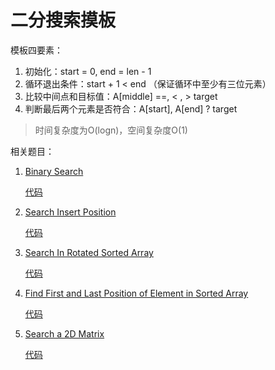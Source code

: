 # 二分搜索摸板

模板四要素：

1. 初始化：start = 0, end = len - 1
2. 循环退出条件：start + 1 < end （保证循环中至少有三位元素）
3. 比较中间点和目标值：A[middle] ==, < , > target
4. 判断最后两个元素是否符合：A[start], A[end] ? target

>  时间复杂度为O(logn)，空间复杂度O(1)

相关题目：

1. [Binary Search](https://leetcode.com/problems/binary-search/)

   [代码](searchTargetIndex.go)

2. [Search Insert Position](https://leetcode.com/problems/search-insert-position/)

   [代码](searchInsertPosition.go)

3. [Search In Rotated Sorted Array](https://leetcode.com/problems/search-in-rotated-sorted-array/)

   [代码](searchInRotatedSortedArray.go)

4. [Find First and Last Position of Element in Sorted Array](https://leetcode.com/problems/find-first-and-last-position-of-element-in-sorted-array/)

   [代码](findFirstAndLastPosition.go)
5. [Search a 2D Matrix](https://leetcode.com/problems/search-a-2d-matrix/)

   [代码](searchA2DMatrix.go)

   